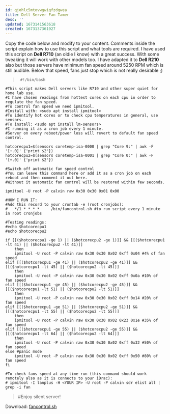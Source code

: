 ```yaml
---
id: qjohlc5mtovwgwiqfzdgwea
title: Dell Server Fan Tamer
desc: ''
updated: 1673141563618
created: 1673137361927
---
```


Copy the code below and modify to your content. Comments inside the script explain how to use this script and what tools are required.
I have used this script on __Dell R710__ (an oldie I know) with a great success. 
With some tweaking it will work with other models too.
I have adapted it to __Dell R210__ also but those servers have minimum fan speed around 5250 RPM which is still audible. Below that speed, fans just stop which is not really desirable ;) 

>` #!/bin/bash`
>
	#This script makes Dell servers like R710 and other super quiet for home lab use.  
	#I have chosen readings from hottest cores on each cpu in order to regulate the fan speed.  
	#To control fan speed we need ipmitool.  
	#Install with: <sudo apt install ipmitool>  
	#To identify hot cores or to check cpu temperatures in general, use sensors.  
	#To install: <sudo apt install lm-sensors>  
	#I running it as a cron job every 1 minute.  
	#Server on every reboot/power loss will revert to default fan speed control.  
>
	hotcorecpu1=$(sensors coretemp-isa-0000 | grep "Core 9:" | awk -F '[+.0]' {'print $2'})  
	hotcorecpu2=$(sensors coretemp-isa-0001 | grep "Core 0:" | awk -F '[+.0]' {'print $2'})  
>	
	#Switch off automatic fan speed control
	#You can leave this command here or add it as a cron job on each reboot and then comment it out here. 
	#Without it automatic fan control will be restored within few seconds.
>	
	ipmitool -U root -P calvin raw 0x30 0x30 0x01 0x00
>
	#HOW I RUN IT:
	#Add this record to your crontab -e (root cronjobs):
	#	*/1 * * * *     /bin/fancontrol.sh #to run script every 1 minute in root cronjobs
>
	#Testing readings:
	#echo $hotcorecpu1
	#echo $hotcorecpu2
>
>
	if [[($hotcorecpu1 -ge 1) || ($hotcorecpu2 -ge 1)]] && [[($hotcorecpu1 -lt 41) || ($hotcorecpu2 -lt 41)]]
		then
		ipmitool -U root -P calvin raw 0x30 0x30 0x02 0xff 0x04 #4% of fan speed
	elif [[($hotcorecpu1 -ge 41) || ($hotcorecpu2 -ge 41)]] && [[($hotcorecpu1 -lt 45) || ($hotcorecpu2 -lt 45)]]
		then
		ipmitool -U root -P calvin raw 0x30 0x30 0x02 0xff 0x0a #10% of fan speed
	elif [[($hotcorecpu1 -ge 45) || ($hotcorecpu2 -ge 45)]] && [[($hotcorecpu1 -lt 51) || ($hotcorecpu2 -lt 51)]]
		then
		ipmitool -U root -P calvin raw 0x30 0x30 0x02 0xff 0x14 #20% of fan speed
	elif [[($hotcorecpu1 -ge 51) || ($hotcorecpu2 -ge 51)]] && [[($hotcorecpu1 -lt 55) || ($hotcorecpu2 -lt 55)]]
		then
		ipmitool -U root -P calvin raw 0x30 0x30 0x02 0x23 0x1e #35% of fan speed
	elif [[($hotcorecpu1 -ge 55) || ($hotcorecpu2 -ge 55)]] && [[($hotcorecpu1 -lt 64) || ($hotcorecpu2 -lt 64)]]
		then
        ipmitool -U root -P calvin raw 0x30 0x30 0x02 0xff 0x32 #50% of fan speed
	else #panic mode
		ipmitool -U root -P calvin raw 0x30 0x30 0x02 0xff 0x50 #80% of fan speed
	fi
>
	#To check fans speed at any time run (this command should work remotely also as it is connects to your iDrac):
	# ipmitool -I lanplus -H <YOUR IP> -U root -P calvin sdr elist all | grep -i fan
>	
>	#Enjoy silent server!

Download:
[fancontrol.sh](https://github.com/Greguus/Notes/fancontrol.sh)